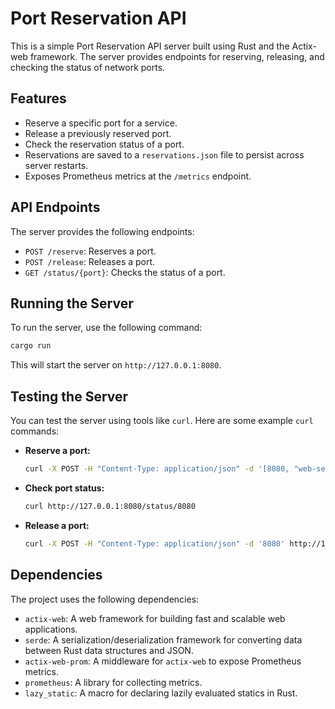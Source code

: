 # Port Reservation API

This is a simple Port Reservation API server built using Rust and the Actix-web framework. The server provides endpoints for reserving, releasing, and checking the status of network ports.

## Features

-   Reserve a specific port for a service.
-   Release a previously reserved port.
-   Check the reservation status of a port.
-   Reservations are saved to a `reservations.json` file to persist across server restarts.
-   Exposes Prometheus metrics at the `/metrics` endpoint.

## API Endpoints

The server provides the following endpoints:

-   `POST /reserve`: Reserves a port.
-   `POST /release`: Releases a port.
-   `GET /status/{port}`: Checks the status of a port.

## Running the Server

To run the server, use the following command:

```bash
cargo run
```

This will start the server on `http://127.0.0.1:8080`.

## Testing the Server

You can test the server using tools like `curl`. Here are some example `curl` commands:

-   **Reserve a port:**
    ```bash
    curl -X POST -H "Content-Type: application/json" -d '[8080, "web-server"]' http://127.0.0.1:8080/reserve
    ```

-   **Check port status:**
    ```bash
    curl http://127.0.0.1:8080/status/8080
    ```

-   **Release a port:**
    ```bash
    curl -X POST -H "Content-Type: application/json" -d '8080' http://127.0.0.1:8080/release
    ```

## Dependencies

The project uses the following dependencies:

-   `actix-web`: A web framework for building fast and scalable web applications.
-   `serde`: A serialization/deserialization framework for converting data between Rust data structures and JSON.
-   `actix-web-prom`: A middleware for `actix-web` to expose Prometheus metrics.
-   `prometheus`: A library for collecting metrics.
-   `lazy_static`: A macro for declaring lazily evaluated statics in Rust.
